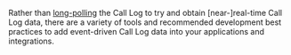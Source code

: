 Rather than [long-polling]() the Call Log to try and obtain [near-]real-time Call Log data, there are a variety of tools and recommended development best practices to add event-driven Call Log data into your applications and integrations.
